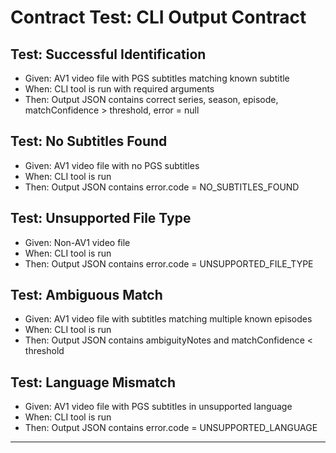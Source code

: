 # Contract Test: CLI Output Contract








## Test: Successful Identification








- Given: AV1 video file with PGS subtitles matching known subtitle
- When: CLI tool is run with required arguments
- Then: Output JSON contains correct series, season, episode, matchConfidence > threshold, error = null

## Test: No Subtitles Found








- Given: AV1 video file with no PGS subtitles
- When: CLI tool is run
- Then: Output JSON contains error.code = NO_SUBTITLES_FOUND

## Test: Unsupported File Type








- Given: Non-AV1 video file
- When: CLI tool is run
- Then: Output JSON contains error.code = UNSUPPORTED_FILE_TYPE

## Test: Ambiguous Match








- Given: AV1 video file with subtitles matching multiple known episodes
- When: CLI tool is run
- Then: Output JSON contains ambiguityNotes and matchConfidence < threshold

## Test: Language Mismatch








- Given: AV1 video file with PGS subtitles in unsupported language
- When: CLI tool is run
- Then: Output JSON contains error.code = UNSUPPORTED_LANGUAGE

---
